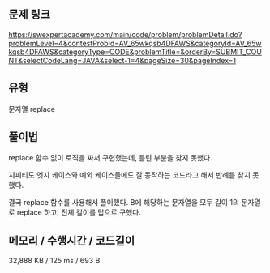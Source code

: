 ## 문제 링크

https://swexpertacademy.com/main/code/problem/problemDetail.do?problemLevel=4&contestProbId=AV_65wkqsb4DFAWS&categoryId=AV_65wkqsb4DFAWS&categoryType=CODE&problemTitle=&orderBy=SUBMIT_COUNT&selectCodeLang=JAVA&select-1=4&pageSize=30&pageIndex=1

## 유형

문자열 replace

## 풀이법

replace 함수 없이 로직을 짜서 구현했는데, 틀린 부분을 찾지 못했다.

지피티도 엣지 케이스와 예외 케이스들에도 잘 동작하는 코드라고 해서 반례를 찾지 못했다.

결국 replace 함수를 사용해서 풀이했다. B에 해당하는 문자열을 모두 길이 1의 문자열로 replace 하고, 전체 길이를 답으로 구했다.

## 메모리 / 수행시간 / 코드길이

32,888 KB / 125 ms / 693 B
